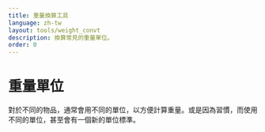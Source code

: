 ```yaml
---
title: 重量換算工具
language: zh-tw
layout: tools/weight_convt
description: 換算常見的重量單位。
order: 0
---
```


# 重量單位

對於不同的物品，通常會用不同的單位，以方便計算重量。或是因為習慣，而使用不同的單位，甚至會有一個新的單位標準。
